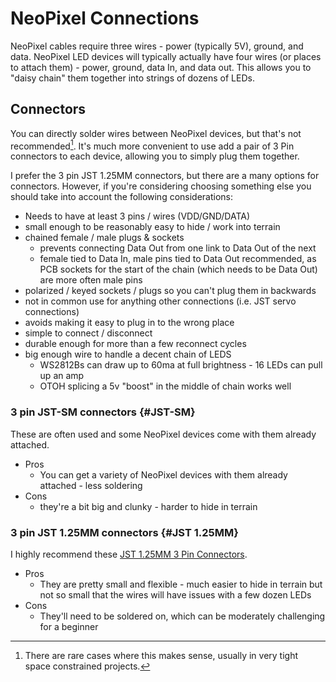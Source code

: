 # NeoPixel Connections
NeoPixel cables require three wires - power (typically 5V), ground, and data.  NeoPixel LED devices will typically actually have four wires (or places to attach them)  - power, ground, data In, and data out.  This allows you to "daisy chain" them together into strings of dozens of LEDs.


## Connectors
You can directly solder wires between NeoPixel devices, but that's not recommended[^1].  It's much more convenient to use add a pair of 3 Pin connectors to each device, allowing you to simply plug them together.

I prefer the 3 pin JST 1.25MM connectors, but there are a many options for connectors.  However, if you're considering choosing something else you should take into account the following considerations:
  - Needs to have at least 3 pins / wires (VDD/GND/DATA)
  - small enough to be reasonably easy to hide / work into terrain
  - chained female / male plugs & sockets
    - prevents connecting Data Out from one link to Data Out of the next
    - female tied to Data In, male pins tied to Data Out recommended, as PCB sockets for the start of the chain (which needs to be Data Out) are more often male pins
  - polarized / keyed sockets / plugs so you can't plug them in backwards
  - not in common use for anything other connections (i.e. JST servo connections)
  - avoids making it easy to plug in to the wrong place
  - simple to connect / disconnect
  - durable enough for more than a few reconnect cycles
  - big enough wire to handle a decent chain of LEDS
     - WS2812Bs can draw up to 60ma at full brightness - 16 LEDs can pull up an amp
     - OTOH splicing a 5v "boost" in the middle of  chain works well

### 3 pin JST-SM connectors {#JST-SM}

These are often used and some NeoPixel devices come with them already attached. 
  - Pros
    - You can get a variety of NeoPixel devices with them already attached - less soldering
  - Cons
    - they're a bit big and clunky - harder to hide in terrain


### 3 pin JST 1.25MM connectors {#JST 1.25MM}

I highly recommend these [JST 1.25MM 3 Pin Connectors](https://www.amazon.com/dp/B07DL4FNTF).  

  - Pros
    - They are pretty small and flexible - much easier to hide in terrain but not so small that the wires will have issues with a few dozen LEDs
  - Cons 
    -  They'll need to be soldered on, which can be moderately challenging for a beginner


[^1]: There are rare cases where this makes sense, usually in very tight space constrained projects.